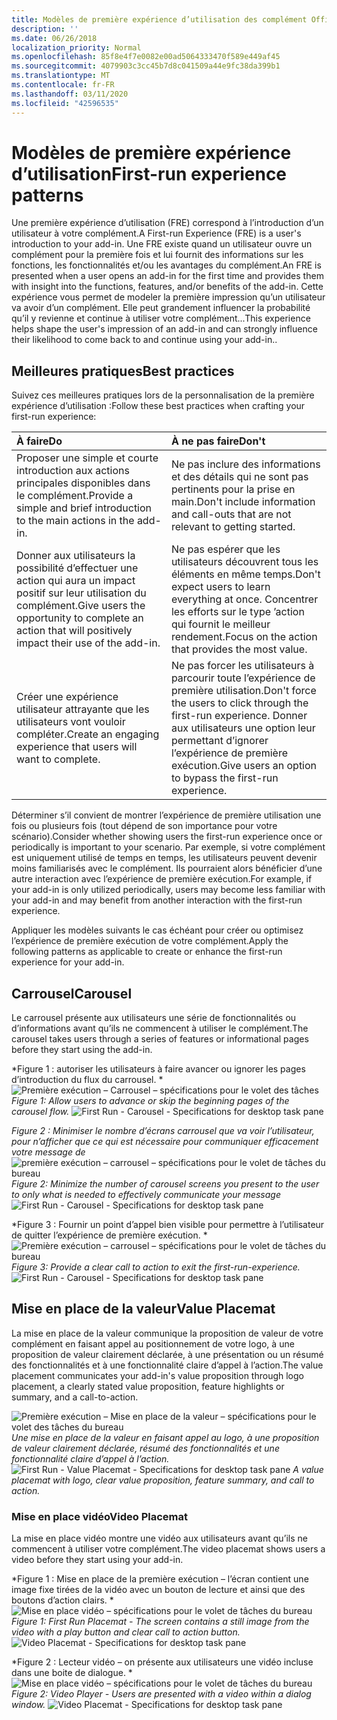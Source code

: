 ```yaml
---
title: Modèles de première expérience d’utilisation des complément Office
description: ''
ms.date: 06/26/2018
localization_priority: Normal
ms.openlocfilehash: 85f8e4f7e0082e00ad5064333470f589e449af45
ms.sourcegitcommit: 4079903c3cc45b7d8c041509a44e9fc38da399b1
ms.translationtype: MT
ms.contentlocale: fr-FR
ms.lasthandoff: 03/11/2020
ms.locfileid: "42596535"
---
```

# <a name="first-run-experience-patterns"></a><span data-ttu-id="bd0ac-102">Modèles de première expérience d’utilisation</span><span class="sxs-lookup"><span data-stu-id="bd0ac-102">First-run experience patterns</span></span>

<span data-ttu-id="bd0ac-103">Une première expérience d’utilisation (FRE) correspond à l’introduction d’un utilisateur à votre complément.</span><span class="sxs-lookup"><span data-stu-id="bd0ac-103">A First-run Experience (FRE) is a user's introduction to your add-in.</span></span> <span data-ttu-id="bd0ac-104">Une FRE existe quand un utilisateur ouvre un complément pour la première fois et lui fournit des informations sur les fonctions, les fonctionnalités et/ou les avantages du complément.</span><span class="sxs-lookup"><span data-stu-id="bd0ac-104">An FRE is presented when a user opens an add-in for the first time and provides them with insight into the functions, features, and/or benefits of the add-in.</span></span> <span data-ttu-id="bd0ac-105">Cette expérience vous permet de modeler la première impression qu’un utilisateur va avoir d’un complément. Elle peut grandement influencer la probabilité qu’il y revienne et continue à utiliser votre complément...</span><span class="sxs-lookup"><span data-stu-id="bd0ac-105">This experience helps shape the user's impression of an add-in and can strongly influence their likelihood to come back to and continue using your add-in..</span></span>

## <a name="best-practices"></a><span data-ttu-id="bd0ac-106">Meilleures pratiques</span><span class="sxs-lookup"><span data-stu-id="bd0ac-106">Best practices</span></span>


<span data-ttu-id="bd0ac-107">Suivez ces meilleures pratiques lors de la personnalisation de la première expérience d’utilisation :</span><span class="sxs-lookup"><span data-stu-id="bd0ac-107">Follow these best practices when crafting your first-run experience:</span></span>

|<span data-ttu-id="bd0ac-108">À faire</span><span class="sxs-lookup"><span data-stu-id="bd0ac-108">Do</span></span>|<span data-ttu-id="bd0ac-109">À ne pas faire</span><span class="sxs-lookup"><span data-stu-id="bd0ac-109">Don't</span></span>|
|:------|:------|
|<span data-ttu-id="bd0ac-110">Proposer une simple et courte introduction aux actions principales disponibles dans le complément.</span><span class="sxs-lookup"><span data-stu-id="bd0ac-110">Provide a simple and brief introduction to the main actions in the add-in.</span></span> | <span data-ttu-id="bd0ac-111">Ne pas inclure des informations et des détails qui ne sont pas pertinents pour la prise en main.</span><span class="sxs-lookup"><span data-stu-id="bd0ac-111">Don't include information and call-outs that are not relevant to getting started.</span></span>
|<span data-ttu-id="bd0ac-112">Donner aux utilisateurs la possibilité d’effectuer une action qui aura un impact positif sur leur utilisation du complément.</span><span class="sxs-lookup"><span data-stu-id="bd0ac-112">Give users the opportunity to complete an action that will positively impact their use of the add-in.</span></span> | <span data-ttu-id="bd0ac-113">Ne pas espérer que les utilisateurs découvrent tous les éléments en même temps.</span><span class="sxs-lookup"><span data-stu-id="bd0ac-113">Don't expect users to learn everything at once.</span></span> <span data-ttu-id="bd0ac-114">Concentrer les efforts sur le type ’action qui fournit le meilleur rendement.</span><span class="sxs-lookup"><span data-stu-id="bd0ac-114">Focus on the action that provides the most value.</span></span>
|<span data-ttu-id="bd0ac-115">Créer une expérience utilisateur attrayante que les utilisateurs vont vouloir compléter.</span><span class="sxs-lookup"><span data-stu-id="bd0ac-115">Create an engaging experience that users will want to complete.</span></span> | <span data-ttu-id="bd0ac-116">Ne pas forcer les utilisateurs à parcourir toute l’expérience de première utilisation.</span><span class="sxs-lookup"><span data-stu-id="bd0ac-116">Don't force the users to click through the first-run experience.</span></span> <span data-ttu-id="bd0ac-117">Donner aux utilisateurs une option leur permettant d’ignorer l’expérience de première exécution.</span><span class="sxs-lookup"><span data-stu-id="bd0ac-117">Give users an option to bypass the first-run experience.</span></span> |



<span data-ttu-id="bd0ac-118">Déterminer s’il convient de montrer l’expérience de première utilisation une fois ou plusieurs fois (tout dépend de son importance pour votre scénario).</span><span class="sxs-lookup"><span data-stu-id="bd0ac-118">Consider whether showing users the first-run experience once or periodically is important to your scenario.</span></span> <span data-ttu-id="bd0ac-119">Par exemple, si votre complément est uniquement utilisé de temps en temps, les utilisateurs peuvent devenir moins familiarisés avec le complément. Ils pourraient alors bénéficier d’une autre interaction avec l’expérience de première exécution.</span><span class="sxs-lookup"><span data-stu-id="bd0ac-119">For example, if your add-in is only utilized periodically, users may become less familiar with your add-in and may benefit from another interaction with the first-run experience.</span></span>



<span data-ttu-id="bd0ac-120">Appliquer les modèles suivants le cas échéant pour créer ou optimisez l’expérience de première exécution de votre complément.</span><span class="sxs-lookup"><span data-stu-id="bd0ac-120">Apply the following patterns as applicable to create or enhance the first-run experience for your add-in.</span></span>



## <a name="carousel"></a><span data-ttu-id="bd0ac-121">Carrousel</span><span class="sxs-lookup"><span data-stu-id="bd0ac-121">Carousel</span></span>


<span data-ttu-id="bd0ac-122">Le carrousel présente aux utilisateurs une série de fonctionnalités ou d’informations avant qu’ils ne commencent à utiliser le complément.</span><span class="sxs-lookup"><span data-stu-id="bd0ac-122">The carousel takes users through a series of features or informational pages before they start using the add-in.</span></span>

<span data-ttu-id="bd0ac-123">\*Figure 1 : autoriser les utilisateurs à faire avancer ou ignorer les pages d’introduction du flux du carrousel. \* 
 ![Première exécution – Carrousel – spécifications pour le volet des tâches](../images/add-in-FRE-step-1.png)</span><span class="sxs-lookup"><span data-stu-id="bd0ac-123">*Figure 1: Allow users to advance or skip the beginning pages of the carousel flow.*
![First Run - Carousel - Specifications for desktop task pane](../images/add-in-FRE-step-1.png)</span></span>



<span data-ttu-id="bd0ac-124">*Figure 2 : Minimiser le nombre d’écrans carrousel que va voir l’utilisateur, pour n’afficher que ce qui est nécessaire pour communiquer efficacement votre message de*
![première exécution – carrousel – spécifications pour le volet de tâches du bureau](../images/add-in-FRE-step-2.png)</span><span class="sxs-lookup"><span data-stu-id="bd0ac-124">*Figure 2: Minimize the number of carousel screens you present to the user to only what is needed to effectively communicate your message*
![First Run - Carousel - Specifications for desktop task pane](../images/add-in-FRE-step-2.png)</span></span>


<span data-ttu-id="bd0ac-125">\*Figure 3 : Fournir un point d’appel bien visible pour permettre à l’utilisateur de quitter l’expérience de première exécution. \* 
 ![Première exécution – carrousel – spécifications pour le volet de tâches du bureau](../images/add-in-FRE-step-3.png)</span><span class="sxs-lookup"><span data-stu-id="bd0ac-125">*Figure 3: Provide a clear call to action to exit the first-run-experience.*
![First Run - Carousel - Specifications for desktop task pane](../images/add-in-FRE-step-3.png)</span></span>



## <a name="value-placemat"></a><span data-ttu-id="bd0ac-126">Mise en place de la valeur</span><span class="sxs-lookup"><span data-stu-id="bd0ac-126">Value Placemat</span></span>

<span data-ttu-id="bd0ac-127">La mise en place de la valeur communique la proposition de valeur de votre complément en faisant appel au positionnement de votre logo, à une proposition de valeur clairement déclarée, à une présentation ou un résumé des fonctionnalités et à une fonctionnalité claire d’appel à l’action.</span><span class="sxs-lookup"><span data-stu-id="bd0ac-127">The value placement communicates your add-in's value proposition through logo placement, a clearly stated value proposition, feature highlights or summary, and a call-to-action.</span></span>



<span data-ttu-id="bd0ac-128">![Première exécution – Mise en place de la valeur – spécifications pour le volet des tâches du bureau](../images/add-in-FRE-value.png)
*Une mise en place de la valeur en faisant appel au logo, à une proposition de valeur clairement déclarée, résumé des fonctionnalités et une fonctionnalité claire d’appel à l’action.*</span><span class="sxs-lookup"><span data-stu-id="bd0ac-128">![First Run - Value Placemat - Specifications for desktop task pane](../images/add-in-FRE-value.png)
*A value placemat with logo, clear value proposition, feature summary, and call to action.*</span></span>


### <a name="video-placemat"></a><span data-ttu-id="bd0ac-129">Mise en place vidéo</span><span class="sxs-lookup"><span data-stu-id="bd0ac-129">Video Placemat</span></span>

<span data-ttu-id="bd0ac-130">La mise en place vidéo montre une vidéo aux utilisateurs avant qu’ils ne commencent à utiliser votre complément.</span><span class="sxs-lookup"><span data-stu-id="bd0ac-130">The video placemat shows users a video before they start using your add-in.</span></span>


<span data-ttu-id="bd0ac-131">\*Figure 1 : Mise en place de la première exécution – l’écran contient une image fixe tirées de la vidéo avec un bouton de lecture et ainsi que des boutons d’action clairs. \* ![Mise en place vidéo – spécifications pour le volet de tâches du bureau](../images/add-in-FRE-video.png)</span><span class="sxs-lookup"><span data-stu-id="bd0ac-131">*Figure 1: First Run Placemat - The screen contains a still image from the video with a play button and clear call to action button.*![Video Placemat - Specifications for desktop task pane](../images/add-in-FRE-video.png)</span></span>



<span data-ttu-id="bd0ac-132">\*Figure 2 : Lecteur vidéo – on présente aux utilisateurs une vidéo incluse dans une boite de dialogue. \*
![Mise en place vidéo – spécifications pour le volet de tâches du bureau](../images/add-in-FRE-video-dialog.png)</span><span class="sxs-lookup"><span data-stu-id="bd0ac-132">*Figure 2: Video Player - Users are presented with a video within a dialog window.*
![Video Placemat - Specifications for desktop task pane](../images/add-in-FRE-video-dialog.png)</span></span>
